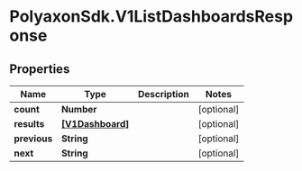 # PolyaxonSdk.V1ListDashboardsResponse

## Properties

Name | Type | Description | Notes
------------ | ------------- | ------------- | -------------
**count** | **Number** |  | [optional] 
**results** | [**[V1Dashboard]**](V1Dashboard.md) |  | [optional] 
**previous** | **String** |  | [optional] 
**next** | **String** |  | [optional] 


